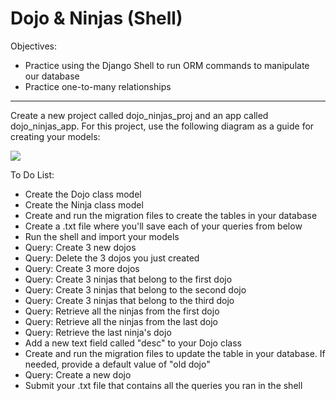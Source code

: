 <h1>Dojo & Ninjas (Shell)</h1>

<p>Objectives:</p>
<ul>
    <li>Practice using the Django Shell to run ORM commands to manipulate our database</li>
    <li>Practice one-to-many relationships</li>
</ul>

<hr>

<p>Create a new project called dojo_ninjas_proj and an app called dojo_ninjas_app. For this project, use the following diagram as a guide for creating your models:</p>

<img src="https://github.com/alirabah93/Coding-Dojo/blob/master/python/django/django_orm/dojo_ninjas_shell/screenshots/pic.jpg"/>

<p>To Do List:</p>
<ul>
    <li>Create the Dojo class model</li>
    <li>Create the Ninja class model</li>
    <li>Create and run the migration files to create the tables in your database</li>
    <li>Create a .txt file where you'll save each of your queries from below</li>
    <li>Run the shell and import your models</li>
    <li>Query: Create 3 new dojos</li>
    <li>Query: Delete the 3 dojos you just created</li>
    <li>Query: Create 3 more dojos</li>
    <li>Query: Create 3 ninjas that belong to the first dojo</li>
    <li>Query: Create 3 ninjas that belong to the second dojo</li>
    <li>Query: Create 3 ninjas that belong to the third dojo</li>
    <li>Query: Retrieve all the ninjas from the first dojo</li>
    <li>Query: Retrieve all the ninjas from the last dojo</li>
    <li>Query: Retrieve the last ninja's dojo</li>
    <li>Add a new text field called "desc" to your Dojo class</li>
    <li>Create and run the migration files to update the table in your database. If needed, provide a default value of "old dojo"</li>
    <li>Query: Create a new dojo</li>
    <li>Submit your .txt file that contains all the queries you ran in the shell</li>
</ul>


